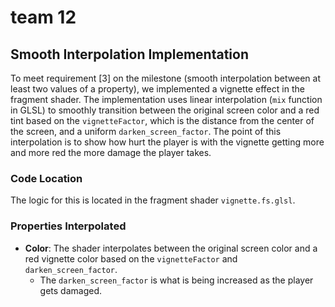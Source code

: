 # team 12

## Smooth Interpolation Implementation
To meet requirement [3] on the milestone (smooth interpolation between at least two values of a property), we implemented a vignette effect in the fragment shader. The implementation uses linear interpolation (`mix` function in GLSL) to smoothly transition between the original screen color and a red tint based on the `vignetteFactor`, which is the distance from the center of the screen, and a uniform `darken_screen_factor`. The point of this interpolation is to show how hurt the player is with the vignette getting more and more red the more damage the player takes.

### Code Location
The logic for this is located in the fragment shader `vignette.fs.glsl`.

### Properties Interpolated
- **Color**: The shader interpolates between the original screen color and a red vignette color based on the `vignetteFactor` and `darken_screen_factor`.
    - The `darken_screen_factor` is what is being increased as the player gets damaged.
